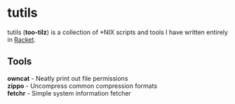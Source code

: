 # tutils

tutils (**too-tilz**) is a collection of *NIX scripts and tools I have written entirely in [Racket](https://racket-lang.org/). 

## Tools

**owncat** - Neatly print out file permissions  
**zippo** - Uncompress common compression formats  
**fetchr** - Simple system information fetcher  
